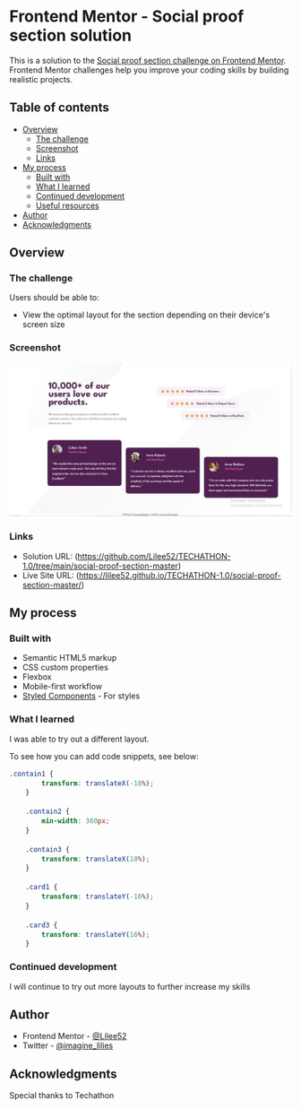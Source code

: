 # Frontend Mentor - Social proof section solution

This is a solution to the [Social proof section challenge on Frontend Mentor](https://www.frontendmentor.io/challenges/social-proof-section-6e0qTv_bA). Frontend Mentor challenges help you improve your coding skills by building realistic projects. 

## Table of contents

- [Overview](#overview)
  - [The challenge](#the-challenge)
  - [Screenshot](#screenshot)
  - [Links](#links)
- [My process](#my-process)
  - [Built with](#built-with)
  - [What I learned](#what-i-learned)
  - [Continued development](#continued-development)
  - [Useful resources](#useful-resources)
- [Author](#author)
- [Acknowledgments](#acknowledgments)


## Overview

### The challenge

Users should be able to:

- View the optimal layout for the section depending on their device's screen size

### Screenshot

![](./real%20shot.JPG)

### Links

- Solution URL: (https://github.com/Lilee52/TECHATHON-1.0/tree/main/social-proof-section-master)
- Live Site URL: (https://lilee52.github.io/TECHATHON-1.0/social-proof-section-master/)

## My process

### Built with

- Semantic HTML5 markup
- CSS custom properties
- Flexbox
- Mobile-first workflow
- [Styled Components](https://styled-components.com/) - For styles


### What I learned

I was able to try out a different layout.

To see how you can add code snippets, see below:


```css
.contain1 {
        transform: translateX(-18%);
    }

    .contain2 {
        min-width: 360px;
    }

    .contain3 {
        transform: translateX(18%);
    }

    .card1 {
        transform: translateY(-16%);
    }

    .card3 {
        transform: translateY(16%);
    }

```



### Continued development

I will continue to try out more layouts to further increase my skills


## Author

- Frontend Mentor - [@Lilee52](https://www.frontendmentor.io/profile/imagine_lilies)
- Twitter - [@imagine_lilies](https://www.twitter.com/imagine_lilies)


## Acknowledgments

Special thanks to Techathon
